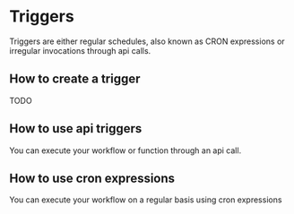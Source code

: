 # Triggers

Triggers are either regular schedules, also known as CRON expressions or irregular invocations through api calls.

## How to create a trigger

TODO

## How to use api triggers

You can execute your workflow or function through an api call. 

## How to use cron expressions

You can execute your workflow on a regular basis using cron expressions